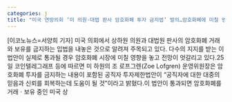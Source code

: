 ```yaml
---
categories: j
title: "미국 연방의회 ‘미 의원·대법 판사 암호화폐 투자 금지법’ 발의…암호화폐에 미칠 영향에 관련 업계 촉각"
---
```

[이코노뉴스=서양희 기자] 미국 의회에서 상하원 의원과 대법원 판사의 암호화폐 거래와 보유를 금지하는 입법을 내놓은 것으로 알려져 주목되고 있다. 다수의 지지를 받는 이 법안이 실제로 통과될 경우 암호화폐 시장에 미칠 영향을 놓고 전망이 엇갈리고 있다.25일 코인텔레그래프 등에 따르면 미 하원의 조 로프그렌(Zoe Lofgren) 운영위원장은 암호화폐 투자를 금지하는 내용이 포함된 공직자 투자제한법안이 “공직자에 대한 대중의 믿음과 신뢰를 회복하는데 도움이 될 것”이라고 밝혔다.이 법안이 통과되면 암호화폐를 거래ㆍ보유 중인 미국 상